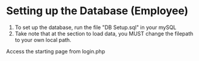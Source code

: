 # Setting up the Database (Employee)
1. To set up the database, run the file "DB Setup.sql" in your mySQL
2. Take note that at the section to load data, you MUST change the filepath to your own local path.

Access the starting page from login.php
